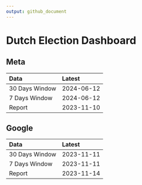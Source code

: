 ```yaml
---
output: github_document
---
```


# Dutch Election Dashboard



## Meta


|Data           |Latest     |
|:--------------|:----------|
|30 Days Window |2024-06-12 |
|7 Days Window  |2024-06-12 |
|Report         |2023-11-10 |

## Google


|Data           |Latest     |
|:--------------|:----------|
|30 Days Window |2023-11-11 |
|7 Days Window  |2023-11-11 |
|Report         |2023-11-14 |

